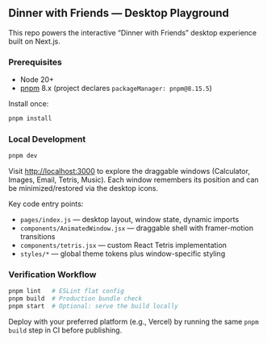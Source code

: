 ## Dinner with Friends — Desktop Playground

This repo powers the interactive “Dinner with Friends” desktop experience built on Next.js.

### Prerequisites

- Node 20+
- [pnpm](https://pnpm.io/) 8.x (project declares `packageManager: pnpm@8.15.5`)

Install once:

```bash
pnpm install
```

### Local Development

```bash
pnpm dev
```

Visit [http://localhost:3000](http://localhost:3000) to explore the draggable windows (Calculator, Images, Email, Tetris, Music). Each window remembers its position and can be minimized/restored via the desktop icons.

Key code entry points:

- `pages/index.js` — desktop layout, window state, dynamic imports
- `components/AnimatedWindow.jsx` — draggable shell with framer-motion transitions
- `components/tetris.jsx` — custom React Tetris implementation
- `styles/*` — global theme tokens plus window-specific styling

### Verification Workflow

```bash
pnpm lint   # ESLint flat config
pnpm build  # Production bundle check
pnpm start  # Optional: serve the build locally
```

Deploy with your preferred platform (e.g., Vercel) by running the same `pnpm build` step in CI before publishing.
